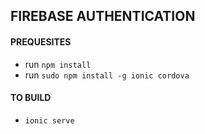 ## FIREBASE AUTHENTICATION

#### PREQUESITES
* run `npm install`
* run `sudo npm install -g ionic cordova`

#### TO BUILD
* `ionic serve`